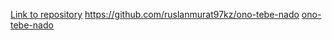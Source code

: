 [Link to repository](https://github.com/ruslanmurat97kz/ono-tebe-nado)
https://github.com/ruslanmurat97kz/ono-tebe-nado
[ono-tebe-nado](https://github.com/ruslanmurat97kz/ono-tebe-nado)

